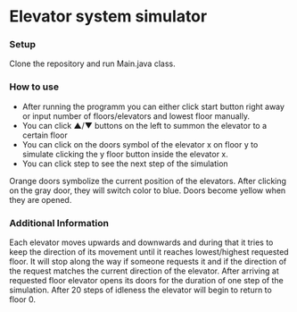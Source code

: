# Elevator system simulator

### Setup
Clone the repository and run Main.java class.

### How to use
- After running the programm you can either click start button right away or input number of floors/elevators and lowest floor manually. 
- You can click ▲/▼ buttons on the left to summon the elevator to a certain floor
- You can click on the doors symbol of the elevator x on floor y to simulate clicking the y floor button inside the elevator x.
- You can click step to see the next step of the simulation

Orange doors symbolize the current position of the elevators.
After clicking on the gray door, they will switch color to blue.
Doors become yellow when they are opened.

### Additional Information

Each elevator moves upwards and downwards and during that it tries to keep the direction of its movement until it reaches lowest/highest requested floor. It will stop along the way if someone requests it and if the direction of the request matches the current direction of the elevator.
After arriving at requested floor elevator opens its doors for the duration of one step of the simulation. After 20 steps of idleness the elevator will begin to return to floor 0.
